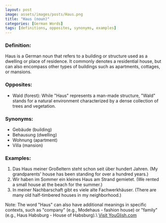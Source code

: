 ```yaml
---
layout: post
image: assets/images/posts/Haus.png
title: "Haus (noun)"
categories: [German Words]
tags: [definitions, opposites, synonyms, examples]
---
```


### Definition:
Haus is a German noun that refers to a building or structure used as a dwelling or place of residence. It commonly denotes a residential house, but can also encompass other types of buildings such as apartments, cottages, or mansions. 

### Opposites:
- Wald (forest): While "Haus" represents a man-made structure, "Wald" stands for a natural environment characterized by a dense collection of trees and vegetation.

### Synonyms:
- Gebäude (building)
- Behausung (dwelling)
- Wohnung (apartment)
- Villa (mansion)

### Examples:
1. Das Haus meiner Großeltern steht schon seit über hundert Jahren. (My grandparents' house has been standing for over a hundred years.)
2. Wir haben im Sommer ein kleines Haus am Strand gemietet. (We rented a small house at the beach for the summer.)
3. In meiner Nachbarschaft gibt es viele alte Fachwerkhäuser. (There are many old half-timbered houses in my neighborhood.)

Note: The word "Haus" can also have additional meanings in specific contexts, such as "company" (e.g., Modehaus - fashion house) or "family" (e.g., Haus Habsburg - House of Habsburg).\ <a id="yg-widget-0" class="youglish-widget" data-query="Haus" data-lang="german" data-components="8412" data-auto-start="0" data-bkg-color="theme_light" data-title="How%20to%20pronounce%20Haus%20in%20German"  rel="nofollow" href="https://youglish.com">Visit YouGlish.com</a><script async src="https://youglish.com/public/emb/widget.js" charset="utf-8"></script>